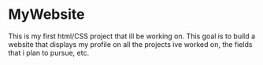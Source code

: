 # MyWebsite

This is my first html/CSS project that ill be working on.
This goal is to build a website that displays my profile on all the projects ive worked on, the fields that i plan to pursue, etc.
